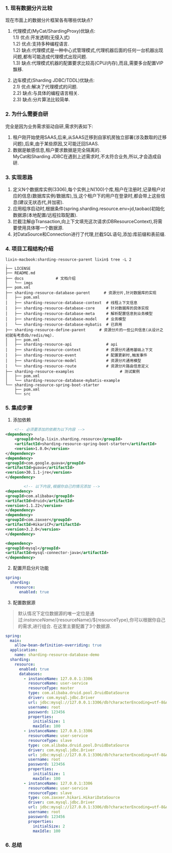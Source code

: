 ### 1. 现有数据分片比较
现在市面上的数据分片框架各有哪些优缺点?
1) 代理模式(MyCat/ShardingProxy)优缺点:        
   1.1) 优点:开发透明(无侵入式)   
   1.2) 优点:支持多种编程语言.       
   1.2) 缺点:代理模式是一种中心式管理模式,代理机器后面的任何一台机器出现问题,都有可能造成代理模式出现问题.       
   1.3) 缺点:代理模式机器的配置要求比较高(CPU/内存),而且,需要多台配置VIP飘移.

2) 边车模式(Sharding JDBC/TDDL)优缺点:         
   2.1) 优点:解决了代理模式的问题.     
   2.2) 缺点:与具体的编程语言相关.  
   2.3) 缺点:分片算法比较简单.

### 2. 为什么需要自研
完全是因为业务需求驱动自研,需求列表如下:
1) 租户刚开始使用SAAS,后来,从SAAS迁移到自家机房独立部署(涉及数取的迁移问题),后来,由于某些原因,又可能迁回SAAS.        
2) 数据是敏感信息,租户要求数据是完全隔离的.   
MyCat和Sharding JDBC在遇到上述需求时,不太符合业务,所以,才会造成自研.  

### 3. 实现思路
1) 定义N个数据库实例(3306),每个实例上N(100)个库,租户在注册时,记录租户对应的信息(数据库实例/数据库),当,这个租户下的用户在登录时,都会带上这些信息(建议无状态代,并加密).
2) 应用程序启动时,根据条件(spring.sharding.resource.env=jd,taobao)初始化数据源(本地配置/远程拉取配置).    
3) 拦截注解@Transaction,向上下文填充这次请求(DBResourceContext),将需要使用具体哪一个数据源.
4) 对DataSource和Connection进行了代理,拦截SQL语句,添加:库前缀和表前缀. 

### 4. 项目工程结构介绍

```shell
lixin-macbook:sharding-resource-parent lixin$ tree -L 2
.
├── LICENSE
├── README.md
├── docs              # 文档介绍
│   └── imgs
├── pom.xml
├── sharding-resource-database-parent      # 资源分片,针对数据库的实现
│   ├── pom.xml
│   ├── sharding-resource-database-context  # 线程上下文信息
│   ├── sharding-resource-database-core     # 针对数据库的具体实现
│   ├── sharding-resource-database-meta     # 解析配置信息到业务模型
│   ├── sharding-resource-database-model    # 业务模型
│   └── sharding-resource-database-mybatis  # 已弃用
├── sharding-resource-define-parent      # 资源分片的一些公共信息(从设计之初就有考虑db/redis/mq).
│   ├── pom.xml
│   ├── sharding-resource-api               # api
│   ├── sharding-resource-context           # 资源分片通用基础上下文
│   ├── sharding-resource-event             # 配置更新时,触发事件
│   ├── sharding-resource-model             # 资源分片通用模型
│   └── sharding-resource-route             # 资源分片路由信息定义
├── sharding-resource-examples                    # 测试案例
│   ├── pom.xml
│   └── sharding-resource-database-mybatis-example
└── sharding-resource-spring-boot-starter
    ├── pom.xml
    └── src
```

### 5. 集成步骤

1) 添加依赖

```xml
    <!-- 必须要添加的依赖为以下内容 -->
<dependency>
    <groupId>help.lixin.sharding.resource</groupId>
    <artifactId>sharding-resource-spring-boot-starter</artifactId>
    <version>1.0.0</version>
</dependency>
<dependency>
<groupId>com.google.guava</groupId>
<artifactId>guava</artifactId>
<version>30.1.1-jre</version>
</dependency>

        <!-- 以下内容,根据你自己的情况添加 -->
<dependency>
<groupId>com.alibaba</groupId>
<artifactId>druid</artifactId>
<version>1.1.22</version>
</dependency>
<dependency>
<groupId>com.zaxxer</groupId>
<artifactId>HikariCP</artifactId>
<version>3.2.0</version>
</dependency>

<dependency>
<groupId>mysql</groupId>
<artifactId>mysql-connector-java</artifactId>
</dependency>
```

2) 配置开启分片功能

```yaml
spring:
  sharding:
    resource:
      enabled: true
```

3) 配置数据源

> 默认情况下定位数据源的唯一定位是通过:${instanceName}/${resourceName}/${resourceType},你可以根据你自己的需求,进行组合.
> 在这里主要配置了3个数据源.

```yaml
spring:
  main:
    allow-bean-definition-overriding: true
  application:
    name: sharding-resource-database-demo
  sharding:
    resource:
      enabled: true
      databases:
        - instanceName: 127.0.0.1:3306
          resourceName: user-service
          resourceType: master
          type: com.alibaba.druid.pool.DruidDataSource
          driver: com.mysql.jdbc.Driver
          url: jdbc:mysql://127.0.0.1:3306/db?characterEncoding=utf-8&useSSL=false
          username: root
          password: 123456
          properties:
            initialSize: 1
            maxIdle: 100
        - instanceName: 127.0.0.1:3306
          resourceName: user-service
          resourceType: slave
          type: com.alibaba.druid.pool.DruidDataSource
          driver: com.mysql.jdbc.Driver
          url: jdbc:mysql://127.0.0.1:3306/db?characterEncoding=utf-8&useSSL=false
          username: root
          password: 123456
          properties:
            initialSize: 1
            maxIdle: 100
        - instanceName: 127.0.0.1:3306
          resourceName: user-service
          resourceType: slave
          type: com.zaxxer.hikari.HikariDataSource
          driver: com.mysql.jdbc.Driver
          url: jdbc:mysql://127.0.0.1:3306/db?characterEncoding=utf-8&useSSL=false
          username: root
          password: 123456
          properties:
            initialSize: 2
            maxIdle: 100
```

### 6. 总结
